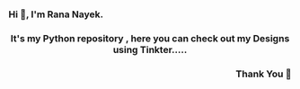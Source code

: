 <h3 align="left">Hi 👋, I'm Rana Nayek.</h3>
<h3 align="center">It's my Python repository , here you can check out my Designs using Tinkter.....</h3>
<h3 align="right">Thank You 🙏</h3>
